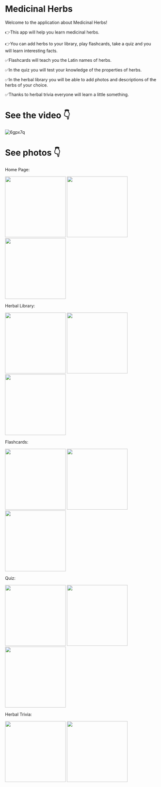 # Medicinal Herbs

Welcome to the application about Medicinal Herbs!  

👉This app will help you learn medicinal herbs.

👉You can add herbs to your library, play flashcards, take a quiz and you will learn interesting facts.

✅Flashcards will teach you the Latin names of herbs.

✅In the quiz you will test your knowledge of the properties of herbs.

✅In the herbal library you will be able to add photos and descriptions of the herbs of your choice.

✅Thanks to herbal trivia everyone will learn a little something.


# See the video 👇

![6gpx7q](https://user-images.githubusercontent.com/100914676/169263579-f6c07119-dd3e-4fd5-999b-750c0ea5263b.gif)

# See photos 👇

Home Page:

<img src="assets/screenshots/screenshot2.png" width=200>    <img src="assets/screenshots/screenshot13.png" width=200>  <img src="assets/screenshots/screenshot1.png" width=200>   

Herbal Library:

<img src="assets/screenshots/screenshot3.png" width=200>    <img src="assets/screenshots/screenshot4.png" width=200>   <img src="assets/screenshots/screenshot5.png" width=200>  


Flashcards:

<img src="assets/screenshots/screenshot11.png" width=200>   <img src="assets/screenshots/screenshot7.png" width=200>  <img src="assets/screenshots/screenshot12.png" width=200> 

Quiz:

<img src="assets/screenshots/screenshot8.png" width=200>   <img src="assets/screenshots/screenshot9.png" width=200>   <img src="assets/screenshots/screenshot10.png" width=200> 

Herbal Trivia:

<img src="assets/screenshots/screenshot14.png" width=200>  <img src="assets/screenshots/screenshot15.png" width=200>

 

